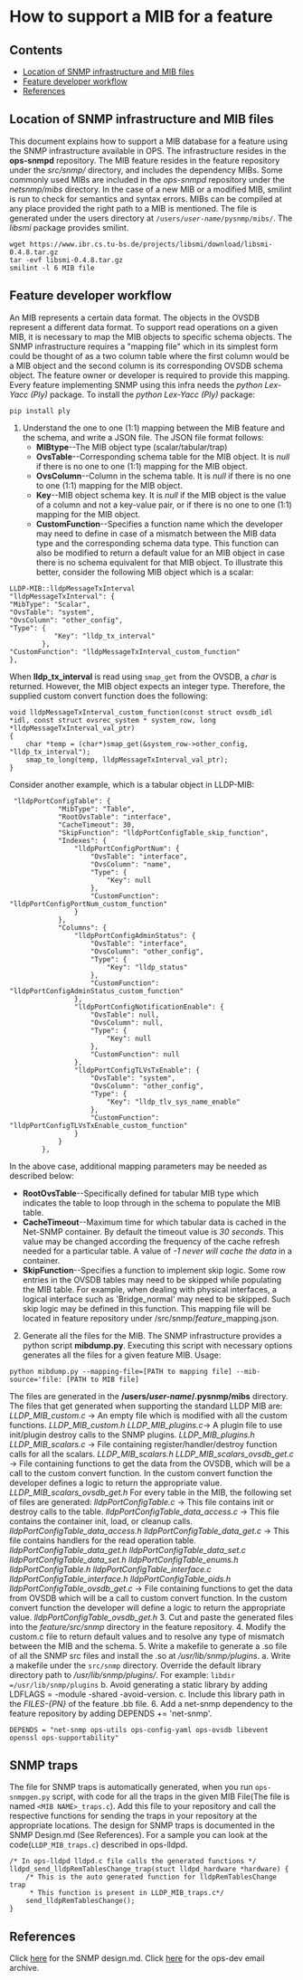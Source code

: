 How to support a MIB for a feature
====
Contents
---
- [Location of SNMP infrastructure and MIB files](#location-of-snmp-infrastructure-and-mib-files)
- [Feature developer workflow](#feature-developer-workflow)
- [References](#references)

Location of SNMP infrastructure and MIB files
---------------------------------------------
This document explains how to support a MIB database for a feature using the SNMP infrastructure available in OPS. The infrastructure resides in the **ops-snmpd** repository.
The MIB feature resides in the feature repository under the *src/snmp/* directory, and includes the dependency MIBs. Some commonly used MIBs are included in the *ops-snmpd* repository under the *netsnmp/mibs* directory. In the case of a new MIB or a modified MIB, smilint is run to check for semantics and syntax errors.
MIBs can be compiled at any place provided the right path to a MIB is mentioned. The file is generated under the users directory at `/users/`*`user-name`*`/pysnmp/mibs/`. The *libsmi* package provides smilint.
```
wget https://www.ibr.cs.tu-bs.de/projects/libsmi/download/libsmi-0.4.8.tar.gz
tar -evf libsmi-0.4.8.tar.gz
smilint -l 6 MIB file
```
Feature developer workflow
--------------------------
An MIB represents a certain data format. The objects in the OVSDB represent a different data format. To support read operations on a given MIB, it is necessary to map the MIB objects to specific schema objects. The SNMP infrastructure requires a "mapping file" which in its simplest form could be thought of as a two column table where the first column would be a MIB object and the second column is its corresponding OVSDB schema object. The feature owner or developer is required to provide this mapping. Every feature implementing SNMP using this infra needs the *python Lex-Yacc (Ply)* package.
To install the *python Lex-Yacc (Ply)* package:
```
pip install ply
```
1. Understand the one to one (1:1) mapping between the MIB feature and the schema,  and write a JSON file.
The JSON file format follows:
	- **MIBtype**--The MIB object type (scalar/tabular/trap)
	- **OvsTable**--Corresponding schema table for the MIB object. It is *null* if there is no one to one (1:1) mapping for the MIB object.
	- **OvsColumn**--Column in the schema table. It is *null* if there is no one to one (1:1) mapping for the MIB object.
	- **Key**--MIB object schema key. It is *null* if the MIB object is the value of a column and not a key-value pair,  or if there is no one to one (1:1) mapping for the MIB object.
	- **CustomFunction**--Specifies a function name which the developer may need to define in case of a mismatch between the MIB data type and the corresponding schema data type. This function can also be modified to return a default value for an MIB object in case there is no schema equivalent for that MIB object.
To illustrate this better, consider the following MIB object which is a scalar:
```
LLDP-MIB::lldpMessageTxInterval
"lldpMessageTxInterval": {
"MibType": "Scalar",
"OvsTable": "system",
"OvsColumn": "other_config",
"Type": {
           "Key": "lldp_tx_interval"
        },
"CustomFunction": "lldpMessageTxInterval_custom_function"
},
```
When **lldp_tx_interval** is read using `smap_get` from the OVSDB, a *char* is returned. However, the MIB object expects an integer type. Therefore, the supplied custom convert function does the following:
```
void lldpMessageTxInterval_custom_function(const struct ovsdb_idl *idl, const struct ovsrec_system * system_row, long *lldpMessageTxInterval_val_ptr)
{
    char *temp = (char*)smap_get(&system_row->other_config, "lldp_tx_interval");
    smap_to_long(temp, lldpMessageTxInterval_val_ptr);
}
```
Consider another example, which is a tabular object in LLDP-MIB:
```
 "lldpPortConfigTable": {
            "MibType": "Table",
            "RootOvsTable": "interface",
            "CacheTimeout": 30,
            "SkipFunction": "lldpPortConfigTable_skip_function",
            "Indexes": {
                "lldpPortConfigPortNum": {
                    "OvsTable": "interface",
                    "OvsColumn": "name",
                    "Type": {
                        "Key": null
                    },
                    "CustomFunction": "lldpPortConfigPortNum_custom_function"
                }
            },
            "Columns": {
                "lldpPortConfigAdminStatus": {
                    "OvsTable": "interface",
                    "OvsColumn": "other_config",
                    "Type": {
                        "Key": "lldp_status"
                    },
                    "CustomFunction": "lldpPortConfigAdminStatus_custom_function"
                },
                "lldpPortConfigNotificationEnable": {
                    "OvsTable": null,
                    "OvsColumn": null,
                    "Type": {
                        "Key": null
                    },
                    "CustomFunction": null
                },
                "lldpPortConfigTLVsTxEnable": {
                    "OvsTable": "system",
                    "OvsColumn": "other_config",
                    "Type": {
                        "Key": "lldp_tlv_sys_name_enable"
                    },
                    "CustomFunction": "lldpPortConfigTLVsTxEnable_custom_function"
                }
            }
        },
```
In the above case, additional mapping parameters may be needed as described below:
  - **RootOvsTable**--Specifically defined for tabular MIB type which indicates the table to loop through in the schema to populate the MIB table.
  - **CacheTimeout**--Maximum time for which tabular data is cached in the Net-SNMP container. By default the timeout value is *30 seconds*. This value may be changed according the frequency of the cache refresh needed for a particular table. A value of *-1 never will cache the data* in a container.
 - **SkipFunction**--Specifies a function to implement skip logic. Some row entries in the OVSDB tables may need to be skipped while populating the MIB table.
For example, when dealing with physical interfaces, a logical interface such as 'Bridge_normal' may need to be skipped. Such skip logic may be defined in this function.
This mapping file will be located in feature repository under /src/snmp/*feature*_mapping.json.
2. Generate all the files for the MIB.
The SNMP infrastructure provides a python script **mibdump.py**. Executing this script with necessary options generates all the files for a given feature MIB.
Usage:
```
python mibdump.py --mapping-file=[PATH to mapping file] --mib-source='file: [PATH to MIB file]
```
The files are generated in the **/users/*user-name*/.pysnmp/mibs** directory.
The files that get generated when supporting the standard LLDP MIB are:
*LLDP_MIB_custom.c*  -> An empty file which is modified with all the custom functions.
*LLDP_MIB_custom.h*
*LLDP_MIB_plugins.c*-> A plugin file to use init/plugin destroy calls to the SNMP plugins.
*LLDP_MIB_plugins.h*
*LLDP_MIB_scalars.c* -> File containing register/handler/destroy function calls for all the scalars.
*LLDP_MIB_scalars.h*
*LLDP_MIB_scalars_ovsdb_get.c* -> File containing functions to get the data from the OVSDB, which will be a call to the custom convert function. In the custom convert function the developer defines a logic to return the appropriate value.
*LLDP_MIB_scalars_ovsdb_get.h*
For every table in the MIB, the following set of files are generated:
*lldpPortConfigTable.c* -> This file contains init or destroy calls to the table.
*lldpPortConfigTable_data_access.c* -> This file contains the container init, load, or cleanup calls.
*lldpPortConfigTable_data_access.h*
*lldpPortConfigTable_data_get.c* -> This file contains handlers for the read operation table.
*lldpPortConfigTable_data_get.h*
*lldpPortConfigTable_data_set.c*
*lldpPortConfigTable_data_set.h*
*lldpPortConfigTable_enums.h*
*lldpPortConfigTable.h*
*lldpPortConfigTable_interface.c*
*lldpPortConfigTable_interface.h*
*lldpPortConfigTable_oids.h*
*lldpPortConfigTable_ovsdb_get.c* -> File containing functions to get the data from OVSDB which will be a call to custom convert function. In the custom convert function the developer will define a logic to return the appropriate value.
*lldpPortConfigTable_ovsdb_get.h*
3. Cut and paste the generated files into the *feature/src/snmp* directory in the feature repository.
4.  Modify the custom.c file to return default values and to resolve any type of mismatch between the MIB and the schema.
5.  Write a makefile to generate a .so file of all the SNMP src files and install the .so at */usr/lib/snmp/plugins*.
  a. Write a makefile under the `src/snmp` directory. Override the default library directory path to  */usr/lib/snmp/plugins/*. For example:
 `libdir =/usr/lib/snmp/plugins`
  b. Avoid generating a static library by adding LDFLAGS = -module -shared -avoid-version.
  c. Include this library path in the *FILES-{PN}* of the feature .bb file.
6.  Add a net-snmp dependency to the feature repository by adding DEPENDS += 'net-snmp'.
```
DEPENDS = "net-snmp ops-utils ops-config-yaml ops-ovsdb libevent openssl ops-supportability"
```

SNMP traps
-------
The file for SNMP traps is automatically generated, when you run `ops-snmpgen.py` script, with code for all the traps in the given MIB File(The file is named `<MIB NAME>_traps.c`). Add this file to your repository and call the respective functions for sending the traps in your repository at the appropriate locations. The design for SNMP traps is documented in the SNMP Design.md (See References). For a sample you can look at the code(`LLDP_MIB_traps.c`) described in ops-lldpd.
```
/* In ops-lldpd lldpd.c file calls the generated functions */
lldpd_send_lldpRemTablesChange_trap(stuct lldpd_hardware *hardware) {
    /* This is the auto generated function for lldpRemTablesChange trap 
     * This function is present in LLDP_MIB_traps.c*/
    send_lldpRemTablesChange();
}
```

References
------
Click [here](documents/user/snmp_design) for the SNMP design.md.
Click [here](http://lists.openswitch.net/pipermail/ops-dev/2016-January/001395.html) for the ops-dev email archive.
